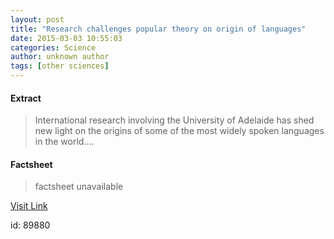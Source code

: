 ```yaml
---
layout: post
title: "Research challenges popular theory on origin of languages"
date: 2015-03-03 10:55:03
categories: Science
author: unknown author
tags: [other sciences]
---
```



#### Extract
>International research involving the University of Adelaide has shed new light on the origins of some of the most widely spoken languages in the world....

#### Factsheet
>factsheet unavailable

[Visit Link](http://phys.org/news344584488.html)

id:   89880

